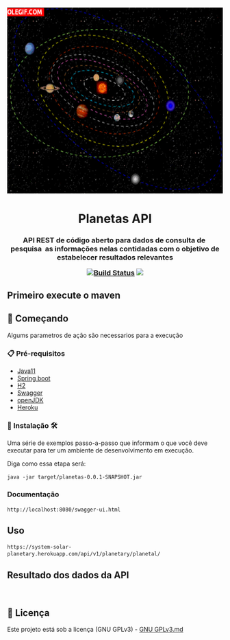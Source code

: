 <p align="center"><img src="logo/logo.gif" width = "833px" height="433px"></p>

<h1 align="center">Planetas API</h1>

<h3 align="center">
API REST de código aberto para dados de consulta de  pesquisa  as informações nelas contidadas com o objetivo de estabelecer resultados relevantes
<p align="center">
 
<a href="https://app.travis-ci.com/Mario23junior/solar-system-api.svg?branch=main" target="_blank"> [![Build Status](https://app.travis-ci.com/Mario23junior/solar-system-api.svg?branch=main)](https://app.travis-ci.com/Mario23junior/solar-system-api.svg?branch=main)
<a href="https://en.wikipedia.org/wiki/Representational_state_transfer"><img src="https://img.shields.io/badge/interface-REST-brightgreen.svg?longCache=true&style=flat-square" target="_blank"></a>
</p>
  
## Primeiro execute o maven 

## 🚀 Começando

Algums parametros de ação são necessarios para a execução
### 📋 Pré-requisitos
 
* [Java11](http://www.dropwizard.io/1.0.2/docs/)
* [Spring boot](https://spring.io/projects/spring-boot)
* [H2](https://www.h2database.com/html/main.html)
* [Swagger](https://swagger.io/)
* [openJDK](https://maven.apache.org/)
* [Heroku](https://www.heroku.com/free)

 
### 🔧 Instalação 🛠️ 

Uma série de exemplos passo-a-passo que informam o que você deve executar para ter um ambiente de desenvolvimento em execução.

Diga como essa etapa será:

```
java -jar target/planetas-0.0.1-SNAPSHOT.jar

```
 
 ###  Documentação  
```
http://localhost:8080/swagger-ui.html
```


## Uso

```
https://system-solar-planetary.herokuapp.com/api/v1/planetary/planetal/
```

## Resultado dos dados da API

```
 
```
 
## 📄 Licença
 
Este projeto está sob a licença (GNU GPLv3) - [GNU GPLv3.md](https://www.gnu.org/licenses/gpl-3.0.pt-br.html)
